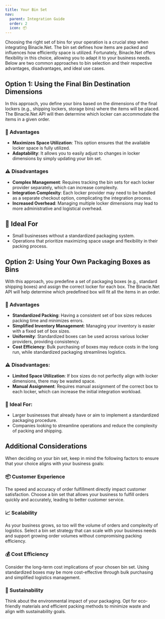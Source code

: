 ```yaml
---
title: Your Bin Set
nav:
  parent: Integration Guide
  order: 2
  icon: 📦
---
```


Choosing the right set of bins for your operation is a crucial step when integrating Binacle.Net. The bin set defines how items are packed and influences how efficiently space is utilized. Fortunately, Binacle.Net offers flexibility in this choice, allowing you to adapt it to your business needs. Below are two common approaches to bin selection and their respective advantages, disadvantages, and ideal use cases.

## Option 1: Using the Final Bin Destination Dimensions
In this approach, you define your bins based on the dimensions of the final lockers (e.g., shipping lockers, storage bins) where the items will be placed. The Binacle.Net API will then determine which locker can accommodate the items in a given order.

### 🔑 Advantages
- **Maximizes Space Utilization**: This option ensures that the available locker space is fully utilized.
- **Adaptability**: It allows you to easily adjust to changes in locker dimensions by simply updating your bin set.

### ⚠️ Disadvantages
- **Complex Management**: Requires tracking the bin sets for each locker provider separately, which can increase complexity.
- **Integration Complexity**: Each locker provider may need to be handled as a separate checkout option, complicating the integration process.
- **Increased Overhead**: Managing multiple locker dimensions may lead to more administrative and logistical overhead.

## 🚀 Ideal For
- Small businesses without a standardized packaging system.
- Operations that prioritize maximizing space usage and flexibility in their packing process.

## Option 2: Using Your Own Packaging Boxes as Bins
With this approach, you predefine a set of packaging boxes (e.g., standard shipping boxes) and assign the correct locker for each box. The Binacle.Net API will help determine which predefined box will fit all the items in an order.

### 🔑 Advantages
- **Standardized Packing**: Having a consistent set of box sizes reduces packing time and minimizes errors.
- **Simplified Inventory Management**: Managing your inventory is easier with a fixed set of box sizes.
- **Uniformity**: Standardized boxes can be used across various locker providers, providing consistency.
- **Cost Efficiency**: Bulk purchasing of boxes may reduce costs in the long run, while standardized packaging streamlines logistics.

### ⚠️ Disadvantages:
- **Limited Space Utilization**: If box sizes do not perfectly align with locker dimensions, there may be wasted space.
- **Manual Assignment**: Requires manual assignment of the correct box to each locker, which can increase the initial integration workload.

### 🚀 Ideal For:
- Larger businesses that already have or aim to implement a standardized packaging procedure.
- Companies looking to streamline operations and reduce the complexity of packing and shipping.

## Additional Considerations
When deciding on your bin set, keep in mind the following factors to ensure that your choice aligns with your business goals:

### 📦 Customer Experience
The speed and accuracy of order fulfillment directly impact customer satisfaction. Choose a bin set that allows your business to fulfill orders quickly and accurately, leading to better customer service.

### 📈 Scalability
As your business grows, so too will the volume of orders and complexity of logistics. Select a bin set strategy that can scale with your business needs and support growing order volumes without compromising packing efficiency.

### 💰 Cost Efficiency
Consider the long-term cost implications of your chosen bin set. Using standardized boxes may be more cost-effective through bulk purchasing and simplified logistics management.

### 🌱 Sustainability
Think about the environmental impact of your packaging. Opt for eco-friendly materials and efficient packing methods to minimize waste and align with sustainability goals.